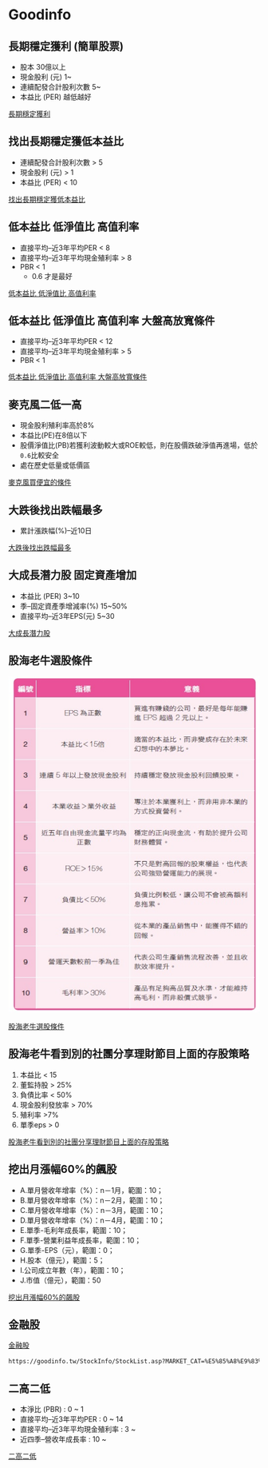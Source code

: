 # Goodinfo

## 長期穩定獲利 (簡單股票)
- 股本 30億以上
- 現金股利 (元) 1~ 
- 連續配發合計股利次數 5~
- 本益比 (PER) 越低越好


[長期穩定獲利](https://goodinfo.tw/StockInfo/StockList.asp?MARKET_CAT=%E8%87%AA%E8%A8%82%E7%AF%A9%E9%81%B8&INDUSTRY_CAT=%E6%88%91%E7%9A%84%E6%A2%9D%E4%BB%B6&FL_ITEM0=%E8%82%A1%E6%9C%AC+%28%E5%84%84%E5%85%83%29&FL_VAL_S0=30&FL_VAL_E0=&FL_ITEM1=%E7%8F%BE%E9%87%91%E8%82%A1%E5%88%A9+%28%E5%85%83%29&FL_VAL_S1=1&FL_VAL_E1=&FL_ITEM2=%E9%80%A3%E7%BA%8C%E9%85%8D%E7%99%BC%E5%90%88%E8%A8%88%E8%82%A1%E5%88%A9%E6%AC%A1%E6%95%B8&FL_VAL_S2=5&FL_VAL_E2=&FL_ITEM3=%E6%9C%AC%E7%9B%8A%E6%AF%94+%28PER%29&FL_VAL_S3=&FL_VAL_E3=15&FL_ITEM4=&FL_VAL_S4=&FL_VAL_E4=&FL_ITEM5=&FL_VAL_S5=&FL_VAL_E5=&FL_ITEM6=&FL_VAL_S6=&FL_VAL_E6=&FL_ITEM7=&FL_VAL_S7=&FL_VAL_E7=&FL_ITEM8=&FL_VAL_S8=&FL_VAL_E8=&FL_ITEM9=&FL_VAL_S9=&FL_VAL_E9=&FL_ITEM10=&FL_VAL_S10=&FL_VAL_E10=&FL_ITEM11=&FL_VAL_S11=&FL_VAL_E11=&FL_RULE0=&FL_RULE1=&FL_RULE2=&FL_RULE3=&FL_RULE4=&FL_RULE5=&FL_RANK0=&FL_RANK1=&FL_RANK2=&FL_RANK3=&FL_RANK4=&FL_RANK5=&FL_FD0=&FL_FD1=&FL_FD2=&FL_FD3=&FL_FD4=&FL_FD5=&FL_SHEET=%E5%B9%B4%E7%8D%B2%E5%88%A9%E8%83%BD%E5%8A%9B&FL_SHEET2=%E7%8D%B2%E5%88%A9%E8%83%BD%E5%8A%9B&FL_MARKET=%E4%B8%8A%E5%B8%82%2F%E4%B8%8A%E6%AB%83&FL_QRY=%E6%9F%A5++%E8%A9%A2)


## 找出長期穩定獲低本益比
- 連續配發合計股利次數 > 5
- 現金股利 (元) > 1
- 本益比 (PER) < 10

[找出長期穩定獲低本益比](https://goodinfo.tw/StockInfo/StockList.asp?SEARCH_WORD=&SHEET=%E4%BA%A4%E6%98%93%E7%8B%80%E6%B3%81&SHEET2=%E6%97%A5&MARKET_CAT=%E8%87%AA%E8%A8%82%E7%AF%A9%E9%81%B8&INDUSTRY_CAT=%E6%88%91%E7%9A%84%E6%A2%9D%E4%BB%B6&STOCK_CODE=&RANK=0&RPT_TIME=%E6%9C%80%E6%96%B0%E8%B3%87%E6%96%99&FILTER_SHEET=%E4%BA%A4%E6%98%93%E7%8B%80%E6%B3%81&FILTER_MARKET=%E4%B8%8A%E5%B8%82%2F%E4%B8%8A%E6%AB%83&FILTER_ITEM0=%E6%9C%AC%E7%9B%8A%E6%AF%94+%28PER%29&FILTER_VAL_S0=&FILTER_VAL_E0=10&FILTER_VAL_CHK0=&FILTER_ITEM1=%E7%8F%BE%E9%87%91%E8%82%A1%E5%88%A9+%28%E5%85%83%29&FILTER_VAL_S1=1&FILTER_VAL_E1=&FILTER_VAL_CHK1=&FILTER_ITEM2=%E9%80%A3%E7%BA%8C%E9%85%8D%E7%99%BC%E5%90%88%E8%A8%88%E8%82%A1%E5%88%A9%E6%AC%A1%E6%95%B8&FILTER_VAL_S2=5&FILTER_VAL_E2=&FILTER_VAL_CHK2=&FILTER_ITEM3=&FILTER_VAL_S3=&FILTER_VAL_E3=&FILTER_VAL_CHK3=&FILTER_ITEM4=&FILTER_VAL_S4=&FILTER_VAL_E4=&FILTER_VAL_CHK4=&FILTER_ITEM5=&FILTER_VAL_S5=&FILTER_VAL_E5=&FILTER_VAL_CHK5=&FILTER_ITEM6=&FILTER_VAL_S6=&FILTER_VAL_E6=&FILTER_VAL_CHK6=&FILTER_ITEM7=&FILTER_VAL_S7=&FILTER_VAL_E7=&FILTER_VAL_CHK7=&FILTER_ITEM8=&FILTER_VAL_S8=&FILTER_VAL_E8=&FILTER_VAL_CHK8=&FILTER_ITEM9=&FILTER_VAL_S9=&FILTER_VAL_E9=&FILTER_VAL_CHK9=&FILTER_ITEM10=&FILTER_VAL_S10=&FILTER_VAL_E10=&FILTER_VAL_CHK10=&FILTER_ITEM11=&FILTER_VAL_S11=&FILTER_VAL_E11=&FILTER_VAL_CHK11=&FILTER_RULE0=&FILTER_RULE_CHK0=&FILTER_RULE1=&FILTER_RULE_CHK1=&FILTER_RULE2=&FILTER_RULE_CHK2=&FILTER_RULE3=&FILTER_RULE_CHK3=&FILTER_RULE4=&FILTER_RULE_CHK4=&FILTER_RULE5=&FILTER_RULE_CHK5=&FILTER_RANK0=&FILTER_RANK1=&FILTER_RANK2=&MY_FILTER_RULE_NM=%E7%A9%A9%E5%81%A5%5F%E6%9C%AC%E7%9B%8A%E6%AF%94%EF%BC%8B%E8%82%A1%E5%88%A9%E6%AC%A1%E6%95%B8)

## 低本益比 低淨值比 高值利率
- 直接平均–近3年平均PER < 8
- 直接平均–近3年平均現金殖利率 > 8
- PBR < 1     
    - 0.6 才是最好

[低本益比 低淨值比 高值利率](https://goodinfo.tw/StockInfo/StockList.asp?SEARCH_WORD=&SHEET=%E5%B9%B4%E7%8D%B2%E5%88%A9%E8%83%BD%E5%8A%9B&SHEET2=%E7%8D%B2%E5%88%A9%E8%83%BD%E5%8A%9B&MARKET_CAT=%E8%87%AA%E8%A8%82%E7%AF%A9%E9%81%B8&INDUSTRY_CAT=%E6%88%91%E7%9A%84%E6%A2%9D%E4%BB%B6&STOCK_CODE=&RANK=0&RPT_TIME=%E6%9C%80%E6%96%B0%E8%B3%87%E6%96%99&FILTER_SHEET=%E5%B9%B4%E7%8D%B2%E5%88%A9%E8%83%BD%E5%8A%9B&FILTER_MARKET=%E4%B8%8A%E5%B8%82%2F%E4%B8%8A%E6%AB%83&FILTER_ITEM0=%E6%9C%AC%E6%B7%A8%E6%AF%94+%28PBR%29&FILTER_VAL_S0=0&FILTER_VAL_E0=1&FILTER_VAL_CHK0=&FILTER_ITEM1=%E7%9B%B4%E6%8E%A5%E5%B9%B3%E5%9D%87%E2%80%93%E8%BF%913%E5%B9%B4%E5%B9%B3%E5%9D%87PER&FILTER_VAL_S1=0&FILTER_VAL_E1=8&FILTER_VAL_CHK1=&FILTER_ITEM2=%E7%9B%B4%E6%8E%A5%E5%B9%B3%E5%9D%87%E2%80%93%E8%BF%913%E5%B9%B4%E5%B9%B3%E5%9D%87%E7%8F%BE%E9%87%91%E6%AE%96%E5%88%A9%E7%8E%87&FILTER_VAL_S2=8&FILTER_VAL_E2=100&FILTER_VAL_CHK2=&FILTER_ITEM3=&FILTER_VAL_S3=&FILTER_VAL_E3=&FILTER_VAL_CHK3=&FILTER_ITEM4=&FILTER_VAL_S4=&FILTER_VAL_E4=&FILTER_VAL_CHK4=&FILTER_ITEM5=&FILTER_VAL_S5=&FILTER_VAL_E5=&FILTER_VAL_CHK5=&FILTER_ITEM6=&FILTER_VAL_S6=&FILTER_VAL_E6=&FILTER_VAL_CHK6=&FILTER_ITEM7=&FILTER_VAL_S7=&FILTER_VAL_E7=&FILTER_VAL_CHK7=&FILTER_ITEM8=&FILTER_VAL_S8=&FILTER_VAL_E8=&FILTER_VAL_CHK8=&FILTER_ITEM9=&FILTER_VAL_S9=&FILTER_VAL_E9=&FILTER_VAL_CHK9=&FILTER_ITEM10=&FILTER_VAL_S10=&FILTER_VAL_E10=&FILTER_VAL_CHK10=&FILTER_ITEM11=&FILTER_VAL_S11=&FILTER_VAL_E11=&FILTER_VAL_CHK11=&FILTER_RULE0=&FILTER_RULE_CHK0=&FILTER_RULE1=&FILTER_RULE_CHK1=&FILTER_RULE2=&FILTER_RULE_CHK2=&FILTER_RULE3=&FILTER_RULE_CHK3=&FILTER_RULE4=&FILTER_RULE_CHK4=&FILTER_RULE5=&FILTER_RULE_CHK5=&FILTER_RANK0=&FILTER_RANK1=&FILTER_RANK2=&MY_FILTER_RULE_NM=PER%5FPBR%E4%BD%8E%5F%E5%80%BC%E5%88%A9%E7%8E%87%E9%AB%98)


## 低本益比 低淨值比 高值利率  大盤高放寬條件
- 直接平均–近3年平均PER < 12
- 直接平均–近3年平均現金殖利率 > 5
- PBR < 1     

[低本益比 低淨值比 高值利率  大盤高放寬條件](https://goodinfo.tw/StockInfo/StockList.asp?SEARCH_WORD=&SHEET=%E5%B9%B4%E7%8D%B2%E5%88%A9%E8%83%BD%E5%8A%9B&SHEET2=%E7%8D%B2%E5%88%A9%E8%83%BD%E5%8A%9B&MARKET_CAT=%E8%87%AA%E8%A8%82%E7%AF%A9%E9%81%B8&INDUSTRY_CAT=%E6%88%91%E7%9A%84%E6%A2%9D%E4%BB%B6&STOCK_CODE=&RANK=0&RPT_TIME=%E6%9C%80%E6%96%B0%E8%B3%87%E6%96%99&FILTER_SHEET=%E5%B9%B4%E7%8D%B2%E5%88%A9%E8%83%BD%E5%8A%9B&FILTER_MARKET=%E4%B8%8A%E5%B8%82%2F%E4%B8%8A%E6%AB%83&FILTER_ITEM0=%E6%9C%AC%E6%B7%A8%E6%AF%94+%28PBR%29&FILTER_VAL_S0=0&FILTER_VAL_E0=1&FILTER_VAL_CHK0=&FILTER_ITEM1=%E7%9B%B4%E6%8E%A5%E5%B9%B3%E5%9D%87%E2%80%93%E8%BF%913%E5%B9%B4%E5%B9%B3%E5%9D%87PER&FILTER_VAL_S1=0&FILTER_VAL_E1=12&FILTER_VAL_CHK1=&FILTER_ITEM2=%E7%9B%B4%E6%8E%A5%E5%B9%B3%E5%9D%87%E2%80%93%E8%BF%913%E5%B9%B4%E5%B9%B3%E5%9D%87%E7%8F%BE%E9%87%91%E6%AE%96%E5%88%A9%E7%8E%87&FILTER_VAL_S2=5&FILTER_VAL_E2=100&FILTER_VAL_CHK2=&FILTER_ITEM3=&FILTER_VAL_S3=&FILTER_VAL_E3=&FILTER_VAL_CHK3=&FILTER_ITEM4=&FILTER_VAL_S4=&FILTER_VAL_E4=&FILTER_VAL_CHK4=&FILTER_ITEM5=&FILTER_VAL_S5=&FILTER_VAL_E5=&FILTER_VAL_CHK5=&FILTER_ITEM6=&FILTER_VAL_S6=&FILTER_VAL_E6=&FILTER_VAL_CHK6=&FILTER_ITEM7=&FILTER_VAL_S7=&FILTER_VAL_E7=&FILTER_VAL_CHK7=&FILTER_ITEM8=&FILTER_VAL_S8=&FILTER_VAL_E8=&FILTER_VAL_CHK8=&FILTER_ITEM9=&FILTER_VAL_S9=&FILTER_VAL_E9=&FILTER_VAL_CHK9=&FILTER_ITEM10=&FILTER_VAL_S10=&FILTER_VAL_E10=&FILTER_VAL_CHK10=&FILTER_ITEM11=&FILTER_VAL_S11=&FILTER_VAL_E11=&FILTER_VAL_CHK11=&FILTER_RULE0=&FILTER_RULE_CHK0=&FILTER_RULE1=&FILTER_RULE_CHK1=&FILTER_RULE2=&FILTER_RULE_CHK2=&FILTER_RULE3=&FILTER_RULE_CHK3=&FILTER_RULE4=&FILTER_RULE_CHK4=&FILTER_RULE5=&FILTER_RULE_CHK5=&FILTER_RANK0=&FILTER_RANK1=&FILTER_RANK2=&MY_FILTER_RULE_NM=PER%5FPBR%E4%BD%8E%5F%E5%80%BC%E5%88%A9%E7%8E%87%E9%AB%98%E6%94%BE%E5%AF%AC)


## 麥克風二低一高

- 現金股利殖利率高於8%
- 本益比(PE)在8倍以下
- 股價淨值比(PB)若獲利波動較大或ROE較低，則在股價跌破淨值再進場，低於`0.6`比較安全
- 處在歷史低量或低價區

[麥克風買便宜的條件](https://goodinfo.tw/StockInfo/StockList.asp?MARKET_CAT=%E8%87%AA%E8%A8%82%E7%AF%A9%E9%81%B8&INDUSTRY_CAT=%E6%88%91%E7%9A%84%E6%A2%9D%E4%BB%B6&FILTER_ITEM0=%E6%9C%AC%E6%B7%A8%E6%AF%94+%28PBR%29&FILTER_VAL_S0=0&FILTER_VAL_E0=1&FILTER_ITEM1=%E7%9B%B4%E6%8E%A5%E5%B9%B3%E5%9D%87%E2%80%93%E8%BF%913%E5%B9%B4%E5%B9%B3%E5%9D%87%E7%8F%BE%E9%87%91%E6%AE%96%E5%88%A9%E7%8E%87&FILTER_VAL_S1=5&FILTER_VAL_E1=20&FILTER_ITEM2=%E7%9B%B4%E6%8E%A5%E5%B9%B3%E5%9D%87%E2%80%93%E8%BF%913%E5%B9%B4%E5%B9%B3%E5%9D%87PER&FILTER_VAL_S2=0&FILTER_VAL_E2=8&FILTER_ITEM3=---%E8%AB%8B%E9%81%B8%E6%93%87%E9%81%8E%E6%BF%BE%E6%A2%9D%E4%BB%B6---&FILTER_VAL_S3=&FILTER_VAL_E3=&FILTER_ITEM4=---%E8%AB%8B%E9%81%B8%E6%93%87%E9%81%8E%E6%BF%BE%E6%A2%9D%E4%BB%B6---&FILTER_VAL_S4=&FILTER_VAL_E4=&FILTER_ITEM5=---%E8%AB%8B%E9%81%B8%E6%93%87%E9%81%8E%E6%BF%BE%E6%A2%9D%E4%BB%B6---&FILTER_VAL_S5=&FILTER_VAL_E5=&FILTER_ITEM6=---%E8%AB%8B%E9%81%B8%E6%93%87%E9%81%8E%E6%BF%BE%E6%A2%9D%E4%BB%B6---&FILTER_VAL_S6=&FILTER_VAL_E6=&FILTER_ITEM7=---%E8%AB%8B%E9%81%B8%E6%93%87%E9%81%8E%E6%BF%BE%E6%A2%9D%E4%BB%B6---&FILTER_VAL_S7=&FILTER_VAL_E7=&FILTER_ITEM8=---%E8%AB%8B%E9%81%B8%E6%93%87%E9%81%8E%E6%BF%BE%E6%A2%9D%E4%BB%B6---&FILTER_VAL_S8=&FILTER_VAL_E8=&FILTER_ITEM9=---%E8%AB%8B%E9%81%B8%E6%93%87%E9%81%8E%E6%BF%BE%E6%A2%9D%E4%BB%B6---&FILTER_VAL_S9=&FILTER_VAL_E9=&FILTER_ITEM10=---%E8%AB%8B%E9%81%B8%E6%93%87%E9%81%8E%E6%BF%BE%E6%A2%9D%E4%BB%B6---&FILTER_VAL_S10=&FILTER_VAL_E10=&FILTER_ITEM11=---%E8%AB%8B%E9%81%B8%E6%93%87%E9%81%8E%E6%BF%BE%E6%A2%9D%E4%BB%B6---&FILTER_VAL_S11=&FILTER_VAL_E11=&FILTER_RULE0=---%E8%AB%8B%E6%8C%87%E5%AE%9A%E9%81%B8%E8%82%A1%E6%A2%9D%E4%BB%B6---&FILTER_RULE1=---%E8%AB%8B%E6%8C%87%E5%AE%9A%E9%81%B8%E8%82%A1%E6%A2%9D%E4%BB%B6---&FILTER_RULE2=---%E8%AB%8B%E6%8C%87%E5%AE%9A%E9%81%B8%E8%82%A1%E6%A2%9D%E4%BB%B6---&FILTER_RULE3=---%E8%AB%8B%E6%8C%87%E5%AE%9A%E9%81%B8%E8%82%A1%E6%A2%9D%E4%BB%B6---&FILTER_RULE4=---%E8%AB%8B%E6%8C%87%E5%AE%9A%E9%81%B8%E8%82%A1%E6%A2%9D%E4%BB%B6---&FILTER_RULE5=---%E8%AB%8B%E6%8C%87%E5%AE%9A%E9%81%B8%E8%82%A1%E6%A2%9D%E4%BB%B6---&FILTER_RANK0=---%E8%AB%8B%E6%8C%87%E5%AE%9A%E6%8E%92%E5%90%8D%E6%A2%9D%E4%BB%B6---&FILTER_RANK1=---%E8%AB%8B%E6%8C%87%E5%AE%9A%E6%8E%92%E5%90%8D%E6%A2%9D%E4%BB%B6---&FILTER_RANK2=---%E8%AB%8B%E6%8C%87%E5%AE%9A%E6%8E%92%E5%90%8D%E6%A2%9D%E4%BB%B6---&FILTER_SHEET=%E5%B9%B4%E7%8D%B2%E5%88%A9%E8%83%BD%E5%8A%9B&FILTER_SHEET2=%E7%8D%B2%E5%88%A9%E8%83%BD%E5%8A%9B&FILTER_MARKET=%E4%B8%8A%E5%B8%82%2F%E4%B8%8A%E6%AB%83&FILTER_QUERY=%E6%9F%A5++%E8%A9%A2)


## 大跌後找出跌幅最多 

- 累計漲跌幅(%)–近10日

[大跌後找出跌幅最多](https://goodinfo.tw/StockInfo/StockList.asp?MARKET_CAT=%E8%87%AA%E8%A8%82%E7%AF%A9%E9%81%B8&INDUSTRY_CAT=%E6%88%91%E7%9A%84%E6%A2%9D%E4%BB%B6&FILTER_ITEM0=%E7%B4%AF%E8%A8%88%E6%BC%B2%E8%B7%8C%E5%B9%85%28%25%29%E2%80%93%E8%BF%9110%E6%97%A5&FILTER_VAL_S0=-50&FILTER_VAL_E0=-10&FILTER_ITEM1=---%E8%AB%8B%E9%81%B8%E6%93%87%E9%81%8E%E6%BF%BE%E6%A2%9D%E4%BB%B6---&FILTER_VAL_S1=&FILTER_VAL_E1=&FILTER_ITEM2=---%E8%AB%8B%E9%81%B8%E6%93%87%E9%81%8E%E6%BF%BE%E6%A2%9D%E4%BB%B6---&FILTER_VAL_S2=&FILTER_VAL_E2=&FILTER_ITEM3=---%E8%AB%8B%E9%81%B8%E6%93%87%E9%81%8E%E6%BF%BE%E6%A2%9D%E4%BB%B6---&FILTER_VAL_S3=&FILTER_VAL_E3=&FILTER_ITEM4=---%E8%AB%8B%E9%81%B8%E6%93%87%E9%81%8E%E6%BF%BE%E6%A2%9D%E4%BB%B6---&FILTER_VAL_S4=&FILTER_VAL_E4=&FILTER_ITEM5=---%E8%AB%8B%E9%81%B8%E6%93%87%E9%81%8E%E6%BF%BE%E6%A2%9D%E4%BB%B6---&FILTER_VAL_S5=&FILTER_VAL_E5=&FILTER_ITEM6=---%E8%AB%8B%E9%81%B8%E6%93%87%E9%81%8E%E6%BF%BE%E6%A2%9D%E4%BB%B6---&FILTER_VAL_S6=&FILTER_VAL_E6=&FILTER_ITEM7=---%E8%AB%8B%E9%81%B8%E6%93%87%E9%81%8E%E6%BF%BE%E6%A2%9D%E4%BB%B6---&FILTER_VAL_S7=&FILTER_VAL_E7=&FILTER_ITEM8=---%E8%AB%8B%E9%81%B8%E6%93%87%E9%81%8E%E6%BF%BE%E6%A2%9D%E4%BB%B6---&FILTER_VAL_S8=&FILTER_VAL_E8=&FILTER_ITEM9=---%E8%AB%8B%E9%81%B8%E6%93%87%E9%81%8E%E6%BF%BE%E6%A2%9D%E4%BB%B6---&FILTER_VAL_S9=&FILTER_VAL_E9=&FILTER_ITEM10=---%E8%AB%8B%E9%81%B8%E6%93%87%E9%81%8E%E6%BF%BE%E6%A2%9D%E4%BB%B6---&FILTER_VAL_S10=&FILTER_VAL_E10=&FILTER_ITEM11=---%E8%AB%8B%E9%81%B8%E6%93%87%E9%81%8E%E6%BF%BE%E6%A2%9D%E4%BB%B6---&FILTER_VAL_S11=&FILTER_VAL_E11=&FILTER_RULE0=---%E8%AB%8B%E6%8C%87%E5%AE%9A%E9%81%B8%E8%82%A1%E6%A2%9D%E4%BB%B6---&FILTER_RULE1=---%E8%AB%8B%E6%8C%87%E5%AE%9A%E9%81%B8%E8%82%A1%E6%A2%9D%E4%BB%B6---&FILTER_RULE2=---%E8%AB%8B%E6%8C%87%E5%AE%9A%E9%81%B8%E8%82%A1%E6%A2%9D%E4%BB%B6---&FILTER_RULE3=---%E8%AB%8B%E6%8C%87%E5%AE%9A%E9%81%B8%E8%82%A1%E6%A2%9D%E4%BB%B6---&FILTER_RULE4=---%E8%AB%8B%E6%8C%87%E5%AE%9A%E9%81%B8%E8%82%A1%E6%A2%9D%E4%BB%B6---&FILTER_RULE5=---%E8%AB%8B%E6%8C%87%E5%AE%9A%E9%81%B8%E8%82%A1%E6%A2%9D%E4%BB%B6---&FILTER_RANK0=---%E8%AB%8B%E6%8C%87%E5%AE%9A%E6%8E%92%E5%90%8D%E6%A2%9D%E4%BB%B6---&FILTER_RANK1=---%E8%AB%8B%E6%8C%87%E5%AE%9A%E6%8E%92%E5%90%8D%E6%A2%9D%E4%BB%B6---&FILTER_RANK2=---%E8%AB%8B%E6%8C%87%E5%AE%9A%E6%8E%92%E5%90%8D%E6%A2%9D%E4%BB%B6---&FILTER_SHEET=%E5%B9%B4%E7%8D%B2%E5%88%A9%E8%83%BD%E5%8A%9B&FILTER_SHEET2=%E7%8D%B2%E5%88%A9%E8%83%BD%E5%8A%9B&FILTER_MARKET=%E4%B8%8A%E5%B8%82%2F%E4%B8%8A%E6%AB%83&FILTER_QUERY=%E6%9F%A5++%E8%A9%A2)


## 大成長潛力股 固定資產增加

- 本益比 (PER) 3~10
- 季–固定資產季增減率(%) 15~50%
- 直接平均–近3年EPS(元)  5~30

[大成長潛力股](https://goodinfo.tw/StockInfo/StockList.asp?SEARCH_WORD=&SHEET=%E5%B9%B4%E7%8D%B2%E5%88%A9%E8%83%BD%E5%8A%9B&SHEET2=%E7%8D%B2%E5%88%A9%E8%83%BD%E5%8A%9B&MARKET_CAT=%E8%87%AA%E8%A8%82%E7%AF%A9%E9%81%B8&INDUSTRY_CAT=%E6%88%91%E7%9A%84%E6%A2%9D%E4%BB%B6&STOCK_CODE=&RANK=0&RPT_TIME=%E6%9C%80%E6%96%B0%E8%B3%87%E6%96%99&FILTER_SHEET=%E5%B9%B4%E7%8D%B2%E5%88%A9%E8%83%BD%E5%8A%9B&FILTER_MARKET=%E4%B8%8A%E5%B8%82%2F%E4%B8%8A%E6%AB%83&FILTER_ITEM0=%E6%9C%AC%E7%9B%8A%E6%AF%94+%28PER%29&FILTER_VAL_S0=3&FILTER_VAL_E0=10&FILTER_VAL_CHK0=&FILTER_ITEM1=%E5%AD%A3%E2%80%93%E5%9B%BA%E5%AE%9A%E8%B3%87%E7%94%A2%E5%AD%A3%E5%A2%9E%E6%B8%9B%E7%8E%87%28%25%29&FILTER_VAL_S1=15&FILTER_VAL_E1=50&FILTER_VAL_CHK1=&FILTER_ITEM2=%E7%9B%B4%E6%8E%A5%E5%B9%B3%E5%9D%87%E2%80%93%E8%BF%913%E5%B9%B4EPS%28%E5%85%83%29&FILTER_VAL_S2=5&FILTER_VAL_E2=30&FILTER_VAL_CHK2=&FILTER_ITEM3=&FILTER_VAL_S3=&FILTER_VAL_E3=&FILTER_VAL_CHK3=&FILTER_ITEM4=&FILTER_VAL_S4=&FILTER_VAL_E4=&FILTER_VAL_CHK4=&FILTER_ITEM5=&FILTER_VAL_S5=&FILTER_VAL_E5=&FILTER_VAL_CHK5=&FILTER_ITEM6=&FILTER_VAL_S6=&FILTER_VAL_E6=&FILTER_VAL_CHK6=&FILTER_ITEM7=&FILTER_VAL_S7=&FILTER_VAL_E7=&FILTER_VAL_CHK7=&FILTER_ITEM8=&FILTER_VAL_S8=&FILTER_VAL_E8=&FILTER_VAL_CHK8=&FILTER_ITEM9=&FILTER_VAL_S9=&FILTER_VAL_E9=&FILTER_VAL_CHK9=&FILTER_ITEM10=&FILTER_VAL_S10=&FILTER_VAL_E10=&FILTER_VAL_CHK10=&FILTER_ITEM11=&FILTER_VAL_S11=&FILTER_VAL_E11=&FILTER_VAL_CHK11=&FILTER_RULE0=&FILTER_RULE_CHK0=&FILTER_RULE1=&FILTER_RULE_CHK1=&FILTER_RULE2=&FILTER_RULE_CHK2=&FILTER_RULE3=&FILTER_RULE_CHK3=&FILTER_RULE4=&FILTER_RULE_CHK4=&FILTER_RULE5=&FILTER_RULE_CHK5=&FILTER_RANK0=&FILTER_RANK1=&FILTER_RANK2=&MY_FILTER_RULE_NM=%E9%A3%86%E8%82%A1%5F%E4%BD%8E%E6%9C%AC%E7%9B%8A%E6%AF%94)


## 股海老牛選股條件

![股海老牛選股條件](./images/20190723092900873.jpg)

[股海老牛選股條件](https://goodinfo.tw/StockInfo/StockList.asp?MARKET_CAT=%E8%87%AA%E8%A8%82%E7%AF%A9%E9%81%B8&INDUSTRY_CAT=%E6%88%91%E7%9A%84%E6%A2%9D%E4%BB%B6&FILTER_ITEM0=%E5%B9%B4%E5%BA%A6%E2%80%93ROE%28%25%29&FILTER_VAL_S0=15&FILTER_VAL_E0=100&FILTER_ITEM1=%E6%9C%AC%E7%9B%8A%E6%AF%94+%28PER%29&FILTER_VAL_S1=1&FILTER_VAL_E1=15&FILTER_ITEM2=%E9%80%A3%E7%BA%8C%E9%85%8D%E7%99%BC%E7%8F%BE%E9%87%91%E8%82%A1%E5%88%A9%E6%AC%A1%E6%95%B8&FILTER_VAL_S2=5&FILTER_VAL_E2=20&FILTER_ITEM3=%E5%B9%B4%E2%80%93%E8%B2%A0%E5%82%B5%E7%B8%BD%E9%A1%8D%E4%BD%94%E7%B8%BD%E8%B3%87%E7%94%A2%28%25%29&FILTER_VAL_S3=0&FILTER_VAL_E3=49&FILTER_ITEM4=%E5%B9%B4%E5%BA%A6%E2%80%93%E6%AF%9B%E5%88%A9%E7%8E%87%28%25%29&FILTER_VAL_S4=31&FILTER_VAL_E4=100&FILTER_ITEM5=%E5%B9%B4%E5%BA%A6%E2%80%93%E7%87%9F%E6%A5%AD%E5%88%A9%E7%9B%8A%E7%8E%87%28%25%29&FILTER_VAL_S5=10&FILTER_VAL_E5=100&FILTER_ITEM6=%E8%BF%91%E5%9B%9B%E5%AD%A3%E2%80%93EPS%28%E5%85%83%29&FILTER_VAL_S6=1&FILTER_VAL_E6=100&FILTER_ITEM7=---%E8%AB%8B%E9%81%B8%E6%93%87%E9%81%8E%E6%BF%BE%E6%A2%9D%E4%BB%B6---&FILTER_VAL_S7=&FILTER_VAL_E7=&FILTER_ITEM8=---%E8%AB%8B%E9%81%B8%E6%93%87%E9%81%8E%E6%BF%BE%E6%A2%9D%E4%BB%B6---&FILTER_VAL_S8=&FILTER_VAL_E8=&FILTER_ITEM9=---%E8%AB%8B%E9%81%B8%E6%93%87%E9%81%8E%E6%BF%BE%E6%A2%9D%E4%BB%B6---&FILTER_VAL_S9=&FILTER_VAL_E9=&FILTER_ITEM10=---%E8%AB%8B%E9%81%B8%E6%93%87%E9%81%8E%E6%BF%BE%E6%A2%9D%E4%BB%B6---&FILTER_VAL_S10=&FILTER_VAL_E10=&FILTER_ITEM11=---%E8%AB%8B%E9%81%B8%E6%93%87%E9%81%8E%E6%BF%BE%E6%A2%9D%E4%BB%B6---&FILTER_VAL_S11=&FILTER_VAL_E11=&FILTER_RULE0=---%E8%AB%8B%E6%8C%87%E5%AE%9A%E9%81%B8%E8%82%A1%E6%A2%9D%E4%BB%B6---&FILTER_RULE1=---%E8%AB%8B%E6%8C%87%E5%AE%9A%E9%81%B8%E8%82%A1%E6%A2%9D%E4%BB%B6---&FILTER_RULE2=---%E8%AB%8B%E6%8C%87%E5%AE%9A%E9%81%B8%E8%82%A1%E6%A2%9D%E4%BB%B6---&FILTER_RULE3=---%E8%AB%8B%E6%8C%87%E5%AE%9A%E9%81%B8%E8%82%A1%E6%A2%9D%E4%BB%B6---&FILTER_RULE4=---%E8%AB%8B%E6%8C%87%E5%AE%9A%E9%81%B8%E8%82%A1%E6%A2%9D%E4%BB%B6---&FILTER_RULE5=---%E8%AB%8B%E6%8C%87%E5%AE%9A%E9%81%B8%E8%82%A1%E6%A2%9D%E4%BB%B6---&FILTER_RANK0=---%E8%AB%8B%E6%8C%87%E5%AE%9A%E6%8E%92%E5%90%8D%E6%A2%9D%E4%BB%B6---&FILTER_RANK1=---%E8%AB%8B%E6%8C%87%E5%AE%9A%E6%8E%92%E5%90%8D%E6%A2%9D%E4%BB%B6---&FILTER_RANK2=---%E8%AB%8B%E6%8C%87%E5%AE%9A%E6%8E%92%E5%90%8D%E6%A2%9D%E4%BB%B6---&FILTER_SHEET=%E5%B9%B4%E7%8D%B2%E5%88%A9%E8%83%BD%E5%8A%9B&FILTER_SHEET2=%E7%8D%B2%E5%88%A9%E8%83%BD%E5%8A%9B&FILTER_MARKET=%E4%B8%8A%E5%B8%82%2F%E4%B8%8A%E6%AB%83&FILTER_QUERY=%E6%9F%A5++%E8%A9%A2)

## 股海老牛看到別的社團分享理財節目上面的存股策略

1. 本益比 < 15
2. 董監持股 > 25%
3. 負債比率 < 50%
4. 現金股利發放率 > 70%
5. 殖利率 >7%
6. 單季eps > 0

[股海老牛看到別的社團分享理財節目上面的存股策略](https://reurl.cc/GrXoVy)





## 挖出月漲幅60%的飆股
- A.單月營收年增率（%）：n－1月，範圍：10；
- B.單月營收年增率（%）：n－2月，範圍：10；
- C.單月營收年增率（%）：n－3月，範圍：10；
- D.單月營收年增率（%）：n－4月，範圍：10；
- E.單季-毛利年成長率，範圍：10；
- F.單季-營業利益年成長率，範圍：10；
- G.單季-EPS（元），範圍：0；
- H.股本（億元），範圍：5；
- I.公司成立年數（年），範圍：10；
- J.市值（億元），範圍：50

[挖出月漲幅60%的飆股](https://goodinfo.tw/StockInfo/StockList.asp?SEARCH_WORD=&SHEET=%E5%B9%B4%E7%8D%B2%E5%88%A9%E8%83%BD%E5%8A%9B&SHEET2=%E7%8D%B2%E5%88%A9%E8%83%BD%E5%8A%9B&MARKET_CAT=%E8%87%AA%E8%A8%82%E7%AF%A9%E9%81%B8&INDUSTRY_CAT=%E6%88%91%E7%9A%84%E6%A2%9D%E4%BB%B6&STOCK_CODE=&RANK=0&RPT_TIME=%E6%9C%80%E6%96%B0%E8%B3%87%E6%96%99&FILTER_SHEET=%E5%B9%B4%E7%8D%B2%E5%88%A9%E8%83%BD%E5%8A%9B&FILTER_MARKET=%E4%B8%8A%E5%B8%82%2F%E4%B8%8A%E6%AB%83&FILTER_ITEM0=%E5%96%AE%E6%9C%88%E7%87%9F%E6%94%B6%E5%B9%B4%E5%A2%9E%E7%8E%87%28%25%29%E2%80%93n%2D1%E6%9C%88&FILTER_VAL_S0=10&FILTER_VAL_E0=&FILTER_VAL_CHK0=&FILTER_ITEM1=%E5%96%AE%E6%9C%88%E7%87%9F%E6%94%B6%E5%B9%B4%E5%A2%9E%E7%8E%87%28%25%29%E2%80%93n%2D2%E6%9C%88&FILTER_VAL_S1=10&FILTER_VAL_E1=&FILTER_VAL_CHK1=&FILTER_ITEM2=%E5%96%AE%E6%9C%88%E7%87%9F%E6%94%B6%E5%B9%B4%E5%A2%9E%E7%8E%87%28%25%29%E2%80%93n%2D3%E6%9C%88&FILTER_VAL_S2=10&FILTER_VAL_E2=&FILTER_VAL_CHK2=&FILTER_ITEM3=%E5%96%AE%E6%9C%88%E7%87%9F%E6%94%B6%E5%B9%B4%E5%A2%9E%E7%8E%87%28%25%29%E2%80%93n%2D4%E6%9C%88&FILTER_VAL_S3=10&FILTER_VAL_E3=&FILTER_VAL_CHK3=&FILTER_ITEM4=%E5%96%AE%E5%AD%A3%E2%80%93%E6%AF%9B%E5%88%A9%E5%B9%B4%E6%88%90%E9%95%B7%E7%8E%87&FILTER_VAL_S4=10&FILTER_VAL_E4=&FILTER_VAL_CHK4=&FILTER_ITEM5=%E5%96%AE%E5%AD%A3%E2%80%93%E7%87%9F%E6%A5%AD%E5%88%A9%E7%9B%8A%E5%B9%B4%E6%88%90%E9%95%B7%E7%8E%87&FILTER_VAL_S5=10&FILTER_VAL_E5=&FILTER_VAL_CHK5=&FILTER_ITEM6=%E5%96%AE%E5%AD%A3%E2%80%93EPS%28%E5%85%83%29&FILTER_VAL_S6=0&FILTER_VAL_E6=&FILTER_VAL_CHK6=&FILTER_ITEM7=%E8%82%A1%E6%9C%AC+%28%E5%84%84%E5%85%83%29&FILTER_VAL_S7=5&FILTER_VAL_E7=&FILTER_VAL_CHK7=&FILTER_ITEM8=%E5%85%AC%E5%8F%B8%E6%88%90%E7%AB%8B%E5%B9%B4%E6%95%B8+%28%E5%B9%B4%29&FILTER_VAL_S8=10&FILTER_VAL_E8=&FILTER_VAL_CHK8=&FILTER_ITEM9=%E5%B8%82%E5%80%BC+%28%E5%84%84%E5%85%83%29&FILTER_VAL_S9=50&FILTER_VAL_E9=&FILTER_VAL_CHK9=&FILTER_ITEM10=&FILTER_VAL_S10=&FILTER_VAL_E10=&FILTER_VAL_CHK10=&FILTER_ITEM11=&FILTER_VAL_S11=&FILTER_VAL_E11=&FILTER_VAL_CHK11=&FILTER_RULE0=&FILTER_RULE_CHK0=&FILTER_RULE1=&FILTER_RULE_CHK1=&FILTER_RULE2=&FILTER_RULE_CHK2=&FILTER_RULE3=&FILTER_RULE_CHK3=&FILTER_RULE4=&FILTER_RULE_CHK4=&FILTER_RULE5=&FILTER_RULE_CHK5=&FILTER_RANK0=&FILTER_RANK1=&FILTER_RANK2=&MY_FILTER_RULE_NM=%E6%9C%88%E6%BC%B2%E5%B9%8560%25%E7%9A%84%E9%A3%86%E8%82%A1)



## 金融股

[金融股](https://goodinfo.tw/StockInfo/StockList.asp?MARKET_CAT=%E5%85%A8%E9%83%A8&INDUSTRY_CAT=%E9%87%91%E6%8E%A7%E6%A5%AD&SHEET=%E4%BA%A4%E6%98%93%E7%8B%80%E6%B3%81&SHEET2=%E6%97%A5&RPT_TIME=%E6%9C%80%E6%96%B0%E8%B3%87%E6%96%99)

```sh
https://goodinfo.tw/StockInfo/StockList.asp?MARKET_CAT=%E5%85%A8%E9%83%A8&INDUSTRY_CAT=%E9%87%91%E6%8E%A7%E6%A5%AD&SHEET=%E4%BA%A4%E6%98%93%E7%8B%80%E6%B3%81&SHEET2=%E6%97%A5&RPT_TIME=%E6%9C%80%E6%96%B0%E8%B3%87%E6%96%99
```


## 二高二低
- 本淨比 (PBR) : 0 ~ 1
- 直接平均–近3年平均PER : 0 ~ 14
- 直接平均–近3年平均現金殖利率 : 3 ~
- 近四季–營收年成長率 : 10 ~

[二高二低](https://goodinfo.tw/StockInfo/StockList.asp?SEARCH_WORD=&SHEET=%E5%B9%B4%E7%8D%B2%E5%88%A9%E8%83%BD%E5%8A%9B&SHEET2=%E7%8D%B2%E5%88%A9%E8%83%BD%E5%8A%9B&MARKET_CAT=%E8%87%AA%E8%A8%82%E7%AF%A9%E9%81%B8&INDUSTRY_CAT=%E6%88%91%E7%9A%84%E6%A2%9D%E4%BB%B6&STOCK_CODE=&RANK=0&RPT_TIME=%E6%9C%80%E6%96%B0%E8%B3%87%E6%96%99&FILTER_SHEET=%E5%B9%B4%E7%8D%B2%E5%88%A9%E8%83%BD%E5%8A%9B&FILTER_MARKET=%E4%B8%8A%E5%B8%82%2F%E4%B8%8A%E6%AB%83&FILTER_ITEM0=%E6%9C%AC%E6%B7%A8%E6%AF%94+%28PBR%29&FILTER_VAL_S0=0&FILTER_VAL_E0=1&FILTER_VAL_CHK0=&FILTER_ITEM1=%E7%9B%B4%E6%8E%A5%E5%B9%B3%E5%9D%87%E2%80%93%E8%BF%913%E5%B9%B4%E5%B9%B3%E5%9D%87PER&FILTER_VAL_S1=0&FILTER_VAL_E1=14&FILTER_VAL_CHK1=&FILTER_ITEM2=%E7%9B%B4%E6%8E%A5%E5%B9%B3%E5%9D%87%E2%80%93%E8%BF%913%E5%B9%B4%E5%B9%B3%E5%9D%87%E7%8F%BE%E9%87%91%E6%AE%96%E5%88%A9%E7%8E%87&FILTER_VAL_S2=3&FILTER_VAL_E2=&FILTER_VAL_CHK2=&FILTER_ITEM3=%E8%BF%91%E5%9B%9B%E5%AD%A3%E2%80%93%E7%87%9F%E6%94%B6%E5%B9%B4%E6%88%90%E9%95%B7%E7%8E%87&FILTER_VAL_S3=10&FILTER_VAL_E3=&FILTER_VAL_CHK3=&FILTER_ITEM4=&FILTER_VAL_S4=&FILTER_VAL_E4=&FILTER_VAL_CHK4=&FILTER_ITEM5=&FILTER_VAL_S5=&FILTER_VAL_E5=&FILTER_VAL_CHK5=&FILTER_ITEM6=&FILTER_VAL_S6=&FILTER_VAL_E6=&FILTER_VAL_CHK6=&FILTER_ITEM7=&FILTER_VAL_S7=&FILTER_VAL_E7=&FILTER_VAL_CHK7=&FILTER_ITEM8=&FILTER_VAL_S8=&FILTER_VAL_E8=&FILTER_VAL_CHK8=&FILTER_ITEM9=&FILTER_VAL_S9=&FILTER_VAL_E9=&FILTER_VAL_CHK9=&FILTER_ITEM10=&FILTER_VAL_S10=&FILTER_VAL_E10=&FILTER_VAL_CHK10=&FILTER_ITEM11=&FILTER_VAL_S11=&FILTER_VAL_E11=&FILTER_VAL_CHK11=&FILTER_RULE0=&FILTER_RULE_CHK0=&FILTER_RULE1=&FILTER_RULE_CHK1=&FILTER_RULE2=&FILTER_RULE_CHK2=&FILTER_RULE3=&FILTER_RULE_CHK3=&FILTER_RULE4=&FILTER_RULE_CHK4=&FILTER_RULE5=&FILTER_RULE_CHK5=&FILTER_RANK0=&FILTER_RANK1=&FILTER_RANK2=&MY_FILTER_RULE_NM=%E4%BA%8C%E9%AB%98%E4%BA%8C%E4%BD%8E)
